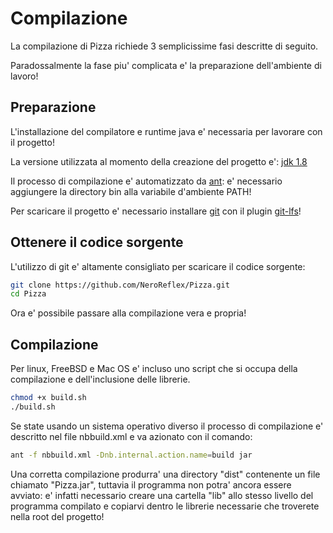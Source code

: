 # Compilazione

La compilazione di Pizza richiede 3 semplicissime fasi descritte di seguito.

Paradossalmente la fase piu' complicata e' la preparazione dell'ambiente di lavoro!


## Preparazione

L'installazione del compilatore e runtime java e' necessaria per lavorare con il progetto!

La versione utilizzata al momento della creazione del progetto e': [jdk 1.8](http://www.oracle.com/technetwork/java/javase/downloads/jdk8-downloads-2133151.html)

Il processo di compilazione e' automatizzato da [ant](http://ant.apache.org/bindownload.cgi): e' necessario aggiungere la directory bin alla variabile d'ambiente PATH!

Per scaricare il progetto e' necessario installare [git](https://git-scm.com/) con il plugin [git-lfs](https://git-lfs.github.com/)!


## Ottenere il codice sorgente

L'utilizzo di git e' altamente consigliato per scaricare il codice sorgente:

```sh
git clone https://github.com/NeroReflex/Pizza.git
cd Pizza
```

Ora e' possibile passare alla compilazione vera e propria!


## Compilazione

Per linux, FreeBSD e Mac OS e' incluso uno script che si occupa della compilazione e dell'inclusione
delle librerie.

```sh
chmod +x build.sh
./build.sh
```

Se state usando un sistema operativo diverso il processo di compilazione
e' descritto nel file nbbuild.xml e va azionato con il comando:

```sh
ant -f nbbuild.xml -Dnb.internal.action.name=build jar
```

Una corretta compilazione produrra' una directory "dist" contenente un file chiamato "Pizza.jar",
tuttavia il programma non potra' ancora essere avviato: e' infatti necessario creare una cartella "lib"
allo stesso livello del programma compilato e copiarvi dentro le librerie necessarie che troverete nella root
del progetto!